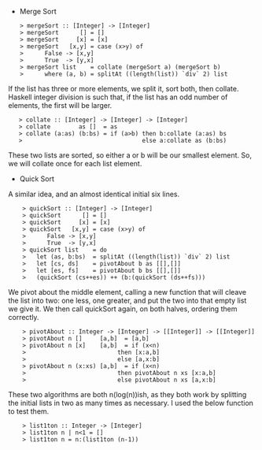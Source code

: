  - Merge Sort

       > mergeSort :: [Integer] -> [Integer]
       > mergeSort      [] = []
       > mergeSort     [x] = [x]
       > mergeSort   [x,y] = case (x>y) of
       >      False -> [x,y]
       >      True  -> [y,x]  
       > mergeSort list    = collate (mergeSort a) (mergeSort b)
       >      where (a, b) = splitAt ((length(list)) `div` 2) list
       
If the list has three or more elements, we split it, sort both, then collate. Haskell integer division
is such that, if the list has an odd number of elements, the first will be larger.

       > collate :: [Integer] -> [Integer] -> [Integer]
       > collate        as []  = as
       > collate (a:as) (b:bs) = if (a>b) then b:collate (a:as) bs 
       >                                  else a:collate as (b:bs)
    
These two lists are sorted, so either a or b will be our smallest element. So, we will collate once 
for each list element. 


 - Quick Sort

A similar idea, and an almost identical initial six lines.

        > quickSort :: [Integer] -> [Integer]
        > quickSort      [] = []
        > quickSort     [x] = [x]
        > quickSort   [x,y] = case (x>y) of
        >      False -> [x,y]
        >      True  -> [y,x]  
        > quickSort list    = do
        >   let (as, b:bs)  = splitAt ((length(list)) `div` 2) list
        >   let [cs, ds]    = pivotAbout b as [[],[]]
        >   let [es, fs]    = pivotAbout b bs [[],[]]
        >   (quickSort (cs++es)) ++ (b:(quickSort (ds++fs)))
        
We pivot about the middle element, calling a new function that will cleave the list into two: one less,
one greater, and put the two into that empty list we give it. We then call quickSort again, on both 
halves, ordering them correctly. 
        
        > pivotAbout :: Integer -> [Integer] -> [[Integer]] -> [[Integer]]
        > pivotAbout n []     [a,b]  = [a,b]
        > pivotAbout n [x]    [a,b]  = if (x<n) 
        >                          then [x:a,b] 
        >                          else [a,x:b]
        > pivotAbout n (x:xs) [a,b]  = if (x<n) 
        >                          then pivotAbout n xs [x:a,b] 
        >                          else pivotAbout n xs [a,x:b]
       
These two algorithms are both n(log(n))ish, as they both work by splitting the initial lists in two as 
many times as necessary. I used the below function to test them. 
        
        
        > list1ton :: Integer -> [Integer]
        > list1ton n | n<1 = []
        > list1ton n = n:(list1ton (n-1))
